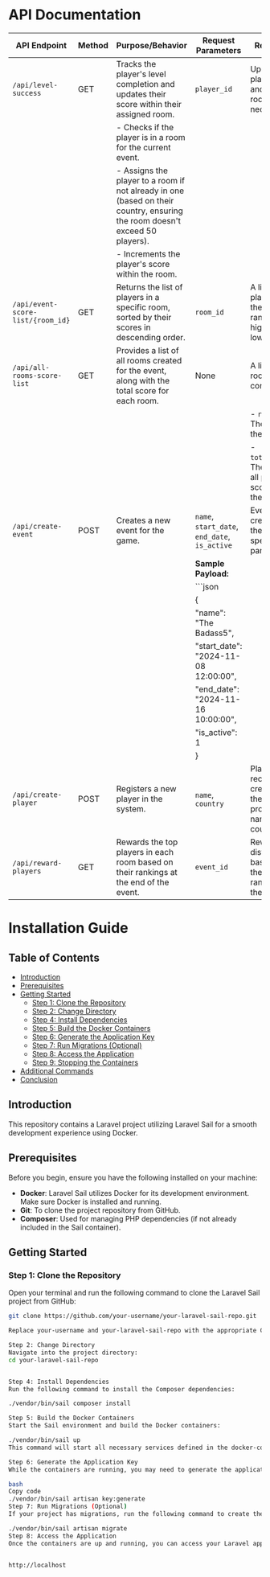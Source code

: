 # API Documentation

| API Endpoint                     | Method | Purpose/Behavior                                                                                                                                                  | Request Parameters               | Response                                                                                     |
|-----------------------------------|--------|------------------------------------------------------------------------------------------------------------------------------------------------------------------|----------------------------------|------------------------------------------------------------------------------------------------|
| `/api/level-success`              | GET   | Tracks the player's level completion and updates their score within their assigned room.                                                                          | `player_id` | Updates player score and assigns room if necessary.                                           |
|                                   |        | - Checks if the player is in a room for the current event.                                                                                                        |                                  |                                                                                            |
|                                   |        | - Assigns the player to a room if not already in one (based on their country, ensuring the room doesn't exceed 50 players).                                       |                                  |                                                                                            |
|                                   |        | - Increments the player's score within the room.                                                                                                                 |                                  |                                                                                            |
| `/api/event-score-list/{room_id}` | GET    | Returns the list of players in a specific room, sorted by their scores in descending order.                                                                       | `room_id`                        | A list of players with their scores, ranked from highest to lowest.                          |
| `/api/all-rooms-score-list`       | GET    | Provides a list of all rooms created for the event, along with the total score for each room.                                                                     | None                             | A list of rooms, each containing:                                                            |
|                                   |        |                                                                                                                                                                  |                                  | - `room_id`: The ID of the room.                                                             |
|                                   |        |                                                                                                                                                                  |                                  | - `total_score`: The sum of all players’ scores in the room.                                 |
| `/api/create-event`               | POST   | Creates a new event for the game.                                                                                                                                 | `name`, `start_date`, `end_date`, `is_active`  | Event created with the specified parameters.                                                 |
|                                   |        |                                                                                                                                                                  | **Sample Payload:**               |                                                                                            |
|                                   |        |                                                                                                                                                                  | ```json                                                                                     |
|                                   |        |                                                                                                                                                                  | {                                                                                           |
|                                   |        |                                                                                                                                                                  |   "name": "The Badass5",                                                                     |
|                                   |        |                                                                                                                                                                  |   "start_date": "2024-11-08 12:00:00",                                                       |
|                                   |        |                                                                                                                                                                  |   "end_date": "2024-11-16 10:00:00",                                                         |
|                                   |        |                                                                                                                                                                  |   "is_active": 1                                                                             |
|                                   |        |                                                                                                                                                                  | }                                                                                           |
| `/api/create-player`              | POST   | Registers a new player in the system.                                                                                                                             | `name`, `country`                | Player record is created with the provided name and country.                                 |
| `/api/reward-players`             | GET   | Rewards the top players in each room based on their rankings at the end of the event.                                                                             | `event_id`                       | Rewards distributed based on the players' rankings in their rooms.                           |


# Installation Guide

## Table of Contents
- [Introduction](#introduction)
- [Prerequisites](#prerequisites)
- [Getting Started](#getting-started)
  - [Step 1: Clone the Repository](#step-1-clone-the-repository)
  - [Step 2: Change Directory](#step-2-change-directory)
  - [Step 4: Install Dependencies](#step-4-install-dependencies)
  - [Step 5: Build the Docker Containers](#step-5-build-the-docker-containers)
  - [Step 6: Generate the Application Key](#step-6-generate-the-application-key)
  - [Step 7: Run Migrations (Optional)](#step-7-run-migrations-optional)
  - [Step 8: Access the Application](#step-8-access-the-application)
  - [Step 9: Stopping the Containers](#step-9-stopping-the-containers)
- [Additional Commands](#additional-commands)
- [Conclusion](#conclusion)

## Introduction

This repository contains a Laravel project utilizing Laravel Sail for a smooth development experience using Docker.

## Prerequisites

Before you begin, ensure you have the following installed on your machine:

- **Docker**: Laravel Sail utilizes Docker for its development environment. Make sure Docker is installed and running.
- **Git**: To clone the project repository from GitHub.
- **Composer**: Used for managing PHP dependencies (if not already included in the Sail container).

## Getting Started

### Step 1: Clone the Repository

Open your terminal and run the following command to clone the Laravel Sail project from GitHub:

```bash
git clone https://github.com/your-username/your-laravel-sail-repo.git

Replace your-username and your-laravel-sail-repo with the appropriate GitHub username and repository name.

Step 2: Change Directory
Navigate into the project directory:
cd your-laravel-sail-repo


Step 4: Install Dependencies
Run the following command to install the Composer dependencies:

./vendor/bin/sail composer install

Step 5: Build the Docker Containers
Start the Sail environment and build the Docker containers:

./vendor/bin/sail up
This command will start all necessary services defined in the docker-compose.yml file, including PHP, MySQL, and any other services configured for your application.

Step 6: Generate the Application Key
While the containers are running, you may need to generate the application key for Laravel. Open another terminal window and run:

bash
Copy code
./vendor/bin/sail artisan key:generate
Step 7: Run Migrations (Optional)
If your project has migrations, run the following command to create the database schema:

./vendor/bin/sail artisan migrate
Step 8: Access the Application
Once the containers are up and running, you can access your Laravel application in your web browser at:


http://localhost